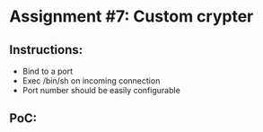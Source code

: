 Assignment #7: Custom crypter
=============================

Instructions:
-------------
* Bind to a port
* Exec /bin/sh on incoming connection
* Port number should be easily configurable

PoC:
----
